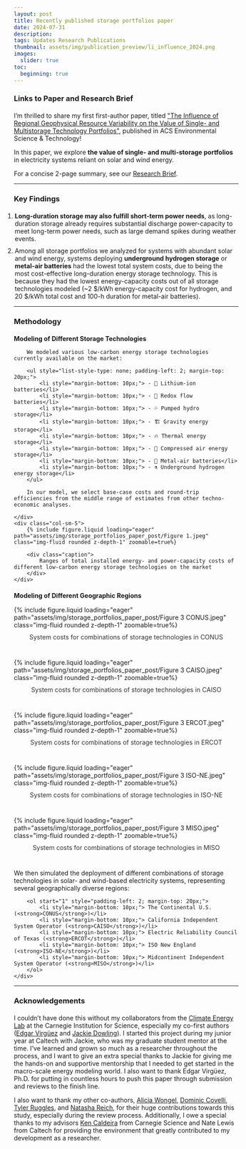 ```yaml
---
layout: post
title: Recently published storage portfolios paper
date: 2024-07-31
description: 
tags: Updates Research Publications
thumbnail: assets/img/publication_preview/li_influence_2024.png
images:
  slider: true
toc:
  beginning: true
---
```


<style>
  /* Add padding after headings */
  h3 {
    margin-bottom: 20px; /* Adjust the value as needed */
  }

  h4 {
    margin-bottom: 15px; /* Adjust the value as needed */
  }

  .swiper-caption {
    text-align: center;
    margin-top: 10px;
    font-size: 14px;
    color: #333;
    margin-bottom: 40px; /* Adjust this value to ensure it doesn’t overlap with pagination dots */
  }

  /* Adjust the position of pagination dots */
  .swiper-pagination-bullets {
    bottom: 20px; /* Adjust this value to move the pagination dots down */
  }
</style>

### Links to Paper and Research Brief

I’m thrilled to share my first first-author paper, titled ["The Influence of Regional Geophysical Resource Variability on the Value of Single- and Multistorage Technology Portfolios"](https://pubs.acs.org/doi/10.1021/acs.est.3c10188), published in ACS Environmental Science & Technology!

In this paper, we explore **the value of single- and multi-storage portfolios** in electricity systems reliant on solar and wind energy.

For a concise 2-page summary, see our [Research Brief](https://img1.wsimg.com/blobby/go/650b2a67-8ba1-496b-beab-042f6700f73b/StoragePortfolios_ResearchBrief_16July2024.pdf).

---

### Key Findings

<ol style="padding-left: 2; margin-top: 20px;">
    <li style="margin-bottom: 10px;"><strong>Long-duration storage may also fulfill short-term power needs</strong>, as long-duration storage already requires substantial discharge power-capacity to meet long-term power needs, such as large demand spikes during weather events.</li>
    <li style="margin-bottom: 10px;">Among all storage portfolios we analyzed for systems with abundant solar and wind energy, systems deploying <strong>underground hydrogen storage</strong> or <strong>metal-air batteries</strong> had the lowest total system costs, due to being the most cost-effective long-duration energy storage technology. This is because they had the lowest energy-capacity costs out of all storage technologies modeled (~2 $/kWh energy-capacity cost for hydrogen, and 20 $/kWh total cost and 100-h duration for metal-air batteries).</li>
</ol>

---

### Methodology

#### Modeling of Different Storage Technologies
<div class="row mt-4">
    <div class="col-sm-7">

        We modeled various low-carbon energy storage technologies currently available on the market:

        <ul style="list-style-type: none; padding-left: 2; margin-top: 20px;">
            <li style="margin-bottom: 10px;"> - 🔋 Lithium-ion batteries</li>
            <li style="margin-bottom: 10px;"> - 🧪 Redox flow batteries</li>
            <li style="margin-bottom: 10px;"> - 💦 Pumped hydro storage</li>
            <li style="margin-bottom: 10px;"> - 🏗️ Gravity energy storage</li>
            <li style="margin-bottom: 10px;"> - 🔥 Thermal energy storage</li>
            <li style="margin-bottom: 10px;"> - 💨 Compressed air energy storage</li>
            <li style="margin-bottom: 10px;"> - 🤘 Metal-air batteries</li>
            <li style="margin-bottom: 10px;"> - ⚗️ Underground hydrogen energy storage</li>
        </ul>

        In our model, we select base-case costs and round-trip efficiencies from the middle range of estimates from other techno-economic analyses.

    </div>
    <div class="col-sm-5">
        {% include figure.liquid loading="eager" path="assets/img/storage_portfolios_paper_post/Figure 1.jpeg" class="img-fluid rounded z-depth-1" zoomable=true%}

        <div class="caption">
            Ranges of total installed energy- and power-capacity costs of different low-carbon energy storage technologies on the market
        </div>
    </div>
</div>

#### Modeling of Different Geographic Regions

<div class="row mt-4">
    <div class="col-sm-7">
        <swiper-container keyboard="true" navigation="true" pagination="true" pagination-clickable="true" pagination-dynamic-bullets="true" rewind="true">
        <swiper-slide>
            {% include figure.liquid loading="eager" path="assets/img/storage_portfolios_paper_post/Figure 3 CONUS.jpeg" class="img-fluid rounded z-depth-1" zoomable=true%}
            <div class="swiper-caption">System costs for combinations of storage technologies in CONUS</div>
        </swiper-slide>
        <swiper-slide>
            {% include figure.liquid loading="eager" path="assets/img/storage_portfolios_paper_post/Figure 3 CAISO.jpeg" class="img-fluid rounded z-depth-1" zoomable=true%}
            <div class="swiper-caption">System costs for combinations of storage technologies in CAISO </div>
        </swiper-slide>
        <swiper-slide>
            {% include figure.liquid loading="eager" path="assets/img/storage_portfolios_paper_post/Figure 3 ERCOT.jpeg" class="img-fluid rounded z-depth-1" zoomable=true%}
            <div class="swiper-caption">System costs for combinations of storage technologies in ERCOT</div>
        </swiper-slide>
        <swiper-slide>
            {% include figure.liquid loading="eager" path="assets/img/storage_portfolios_paper_post/Figure 3 ISO-NE.jpeg" class="img-fluid rounded z-depth-1" zoomable=true%}
            <div class="swiper-caption">System costs for combinations of storage technologies in ISO-NE</div>
        </swiper-slide>
        <swiper-slide>
            {% include figure.liquid loading="eager" path="assets/img/storage_portfolios_paper_post/Figure 3 MISO.jpeg" class="img-fluid rounded z-depth-1" zoomable=true%}
            <div class="swiper-caption">System costs for combinations of storage technologies in MISO</div>
        </swiper-slide>
        </swiper-container>
    </div>
    <div class="col-sm-5">
        <p>We then simulated the deployment of different combinations of storage technologies in solar- and wind-based electricity systems, representing several geographically diverse regions:</p>

        <ol start="1" style="padding-left: 2; margin-top: 20px;">
            <li style="margin-bottom: 10px;"> The Continental U.S. (<strong>CONUS</strong>)</li>
            <li style="margin-bottom: 10px;"> California Independent System Operator (<strong>CAISO</strong>)</li>
            <li style="margin-bottom: 10px;"> Electric Reliability Council of Texas (<strong>ERCOT</strong>)</li>
            <li style="margin-bottom: 10px;"> ISO New England (<strong>ISO-NE</strong>)</li>
            <li style="margin-bottom: 10px;"> Midcontinent Independent System Operator (<strong>MISO</strong>)</li>
        </ol>
    </div>
</div>

---

### Acknowledgements

I couldn’t have done this without my collaborators from the [Climate Energy Lab](https://climateenergylab.org/) at the Carnegie Institution for Science, especially my co-first authors ([Edgar Virgüez](https://sites.duke.edu/edgarvirguez/) and [Jackie Dowling](https://jadowling.com/)). I started this project during my junior year at Caltech with Jackie, who was my graduate student mentor at the time. I’ve learned and grown so much as a researcher throughout the process, and I want to give an extra special thanks to Jackie for giving me the hands-on and supportive mentorship that I needed to get started in the macro-scale energy modeling world. I also want to thank Edgar Virgüez, Ph.D. for putting in countless hours to push this paper through submission and reviews to the finish line.

I also want to thank my other co-authors, [Alicia Wongel](https://www.linkedin.com/in/alicia-wongel/), [Dominic Covelli](https://www.linkedin.com/in/dominic-covelli-1b7b03168/), [Tyler Ruggles](https://thruggles.com/), and [Natasha Reich](https://www.linkedin.com/in/natasha-reich-521b01200/), for their huge contributions towards this study, especially during the review process. Additionally, I owe a special thanks to my advisors [Ken Caldeira](https://www.breakthroughenergy.org/our-team/ken-caldeira/) from Carnegie Science and Nate Lewis from Caltech for providing the environment that greatly contributed to my development as a researcher.